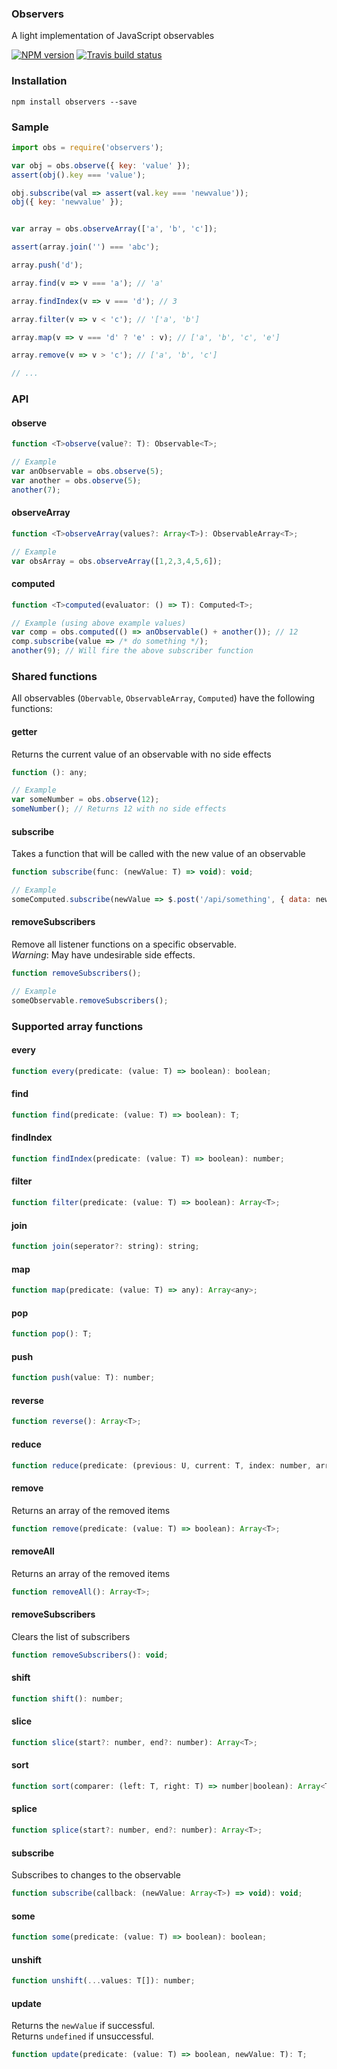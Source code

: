 ### Observers
A light implementation of JavaScript observables



[![NPM version](http://img.shields.io/npm/v/observers.svg?style=flat)](https://www.npmjs.org/package/observers)
[![Travis build status](https://travis-ci.org/Seikho/observers.svg?branch=master)](https://travis-ci.org/Seikho/observers)

### Installation
```
npm install observers --save
```

### Sample

```javascript
import obs = require('observers');

var obj = obs.observe({ key: 'value' });
assert(obj().key === 'value');

obj.subscribe(val => assert(val.key === 'newvalue'));
obj({ key: 'newvalue' }); 


var array = obs.observeArray(['a', 'b', 'c']);

assert(array.join('') === 'abc');

array.push('d');

array.find(v => v === 'a'); // 'a'

array.findIndex(v => v === 'd'); // 3

array.filter(v => v < 'c'); // '['a', 'b']

array.map(v => v === 'd' ? 'e' : v); // ['a', 'b', 'c', 'e']

array.remove(v => v > 'c'); // ['a', 'b', 'c']

// ...

```

### API

#### observe
```javascript
function <T>observe(value?: T): Observable<T>;

// Example
var anObservable = obs.observe(5);
var another = obs.observe(5);
another(7);
```

#### observeArray
```javascript
function <T>observeArray(values?: Array<T>): ObservableArray<T>;

// Example
var obsArray = obs.observeArray([1,2,3,4,5,6]);
```

#### computed
```javascript
function <T>computed(evaluator: () => T): Computed<T>;

// Example (using above example values)
var comp = obs.computed(() => anObservable() + another()); // 12
comp.subscribe(value => /* do something */);
another(9); // Will fire the above subscriber function 
```

### Shared functions
All observables (`Obervable`, `ObservableArray`, `Computed`) have the following functions:

#### getter
Returns the current value of an observable with no side effects
```javascript
function (): any;

// Example
var someNumber = obs.observe(12);
someNumber(); // Returns 12 with no side effects
```

#### subscribe
Takes a function that will be called with the new value of an observable
```javascript
function subscribe(func: (newValue: T) => void): void;

// Example
someComputed.subscribe(newValue => $.post('/api/something', { data: newValue });
```

#### removeSubscribers
Remove all listener functions on a specific observable.  
*Warning*: May have undesirable side effects.
```javascript
function removeSubscribers();

// Example
someObservable.removeSubscribers();
```

### Supported array functions

#### every
```javascript
function every(predicate: (value: T) => boolean): boolean;
```
#### find
```javascript
function find(predicate: (value: T) => boolean): T;
```
#### findIndex
```javascript
function findIndex(predicate: (value: T) => boolean): number;
```
#### filter
```javascript
function filter(predicate: (value: T) => boolean): Array<T>;
```
#### join
```javascript
function join(seperator?: string): string;
```

#### map
```javascript
function map(predicate: (value: T) => any): Array<any>;
```
#### pop
```javascript
function pop(): T;
```

#### push
```javascript
function push(value: T): number;
```

#### reverse
```javascript
function reverse(): Array<T>;
```

#### reduce
```javascript
function reduce(predicate: (previous: U, current: T, index: number, array: Array<T>) => U): U;
```

#### remove
Returns an array of the removed items
```javascript
function remove(predicate: (value: T) => boolean): Array<T>;
```

#### removeAll
Returns an array of the removed items
```javascript
function removeAll(): Array<T>;
```

#### removeSubscribers
Clears the list of subscribers
```javascript
function removeSubscribers(): void;
```

#### shift
```javascript
function shift(): number;
```

#### slice
```javascript
function slice(start?: number, end?: number): Array<T>;
```

#### sort
```javascript
function sort(comparer: (left: T, right: T) => number|boolean): Array<T>;
```

#### splice
```javascript
function splice(start?: number, end?: number): Array<T>;
```

#### subscribe
Subscribes to changes to the observable
```javascript
function subscribe(callback: (newValue: Array<T>) => void): void;
```

#### some
```javascript
function some(predicate: (value: T) => boolean): boolean;
```

#### unshift
```javascript
function unshift(...values: T[]): number;
```

#### update
Returns the `newValue` if successful.  
Returns `undefined` if unsuccessful.
```javascript
function update(predicate: (value: T) => boolean, newValue: T): T;
```
